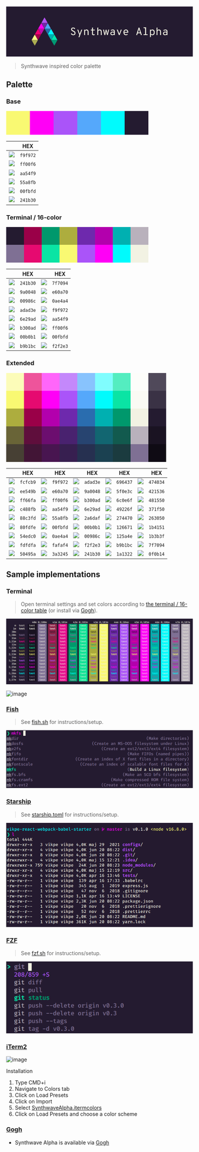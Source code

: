 ![](./.github/assets/synthwave_alpha_logo.png)
> Synthwave inspired color palette

## Palette

### Base
![](./.github/assets/palette_base.png)

&nbsp; | HEX
--- | ---
![](https://dummyimage.com/20x20/f9f972/f9f972.png&text=) | `f9f972`
![](https://dummyimage.com/20x20/ff00f6/ff00f6.png&text=) | `ff00f6`
![](https://dummyimage.com/20x20/aa54f9/aa54f9.png&text=) | `aa54f9`
![](https://dummyimage.com/20x20/55a8fb/55a8fb.png&text=) | `55a8fb`
![](https://dummyimage.com/20x20/00fbfd/00fbfd.png&text=) | `00fbfd`
![](https://dummyimage.com/20x20/241b30/241b30.png&text=) | `241b30`


### Terminal / 16-color
![](./.github/assets/palette_terminal.png)

&nbsp; | HEX | &nbsp; | HEX
--- | --- | --- | ---
![](https://dummyimage.com/20x20/241b30/241b30.png&text=) | `241b30` | ![](https://dummyimage.com/20x20/7f7094/7f7094.png&text=) | `7f7094`
![](https://dummyimage.com/20x20/9a0048/9a0048.png&text=) | `9a0048` | ![](https://dummyimage.com/20x20/e60a70/e60a70.png&text=) | `e60a70`
![](https://dummyimage.com/20x20/00986c/00986c.png&text=) | `00986c` | ![](https://dummyimage.com/20x20/0ae4a4/0ae4a4.png&text=) | `0ae4a4`
![](https://dummyimage.com/20x20/adad3e/adad3e.png&text=) | `adad3e` | ![](https://dummyimage.com/20x20/f9f972/f9f972.png&text=) | `f9f972`
![](https://dummyimage.com/20x20/6e29ad/6e29ad.png&text=) | `6e29ad` | ![](https://dummyimage.com/20x20/aa54f9/aa54f9.png&text=) | `aa54f9`
![](https://dummyimage.com/20x20/b300ad/b300ad.png&text=) | `b300ad` | ![](https://dummyimage.com/20x20/ff00f6/ff00f6.png&text=) | `ff00f6`
![](https://dummyimage.com/20x20/00b0b1/00b0b1.png&text=) | `00b0b1` | ![](https://dummyimage.com/20x20/00fbfd/00fbfd.png&text=) | `00fbfd`
![](https://dummyimage.com/20x20/b9b1bc/b9b1bc.png&text=) | `b9b1bc` | ![](https://dummyimage.com/20x20/f2f2e3/f2f2e3.png&text=) | `f2f2e3`


### Extended
![](./.github/assets/palette_extended.png)

&nbsp; | HEX | &nbsp; | HEX | &nbsp; | HEX | &nbsp; | HEX | &nbsp; | HEX
--- | --- | --- | --- | --- | --- | --- | --- | --- | ---
![](https://dummyimage.com/20x20/fcfcb9/fcfcb9.png&text=) | `fcfcb9` | ![](https://dummyimage.com/20x20/f9f972/f9f972.png&text=) | `f9f972` | ![](https://dummyimage.com/20x20/adad3e/adad3e.png&text=) | `adad3e` | ![](https://dummyimage.com/20x20/696437/696437.png&text=) | `696437` | ![](https://dummyimage.com/20x20/474034/474034.png&text=) | `474034`
![](https://dummyimage.com/20x20/ee549b/ee549b.png&text=) | `ee549b` | ![](https://dummyimage.com/20x20/e60a70/e60a70.png&text=) | `e60a70` | ![](https://dummyimage.com/20x20/9a0048/9a0048.png&text=) | `9a0048` | ![](https://dummyimage.com/20x20/5f0e3c/5f0e3c.png&text=) | `5f0e3c` | ![](https://dummyimage.com/20x20/421536/421536.png&text=) | `421536`
![](https://dummyimage.com/20x20/ff66fa/ff66fa.png&text=) | `ff66fa` | ![](https://dummyimage.com/20x20/ff00f6/ff00f6.png&text=) | `ff00f6` | ![](https://dummyimage.com/20x20/b300ad/b300ad.png&text=) | `b300ad` | ![](https://dummyimage.com/20x20/6c0e6f/6c0e6f.png&text=) | `6c0e6f` | ![](https://dummyimage.com/20x20/481550/481550.png&text=) | `481550`
![](https://dummyimage.com/20x20/c488fb/c488fb.png&text=) | `c488fb` | ![](https://dummyimage.com/20x20/aa54f9/aa54f9.png&text=) | `aa54f9` | ![](https://dummyimage.com/20x20/6e29ad/6e29ad.png&text=) | `6e29ad` | ![](https://dummyimage.com/20x20/49226f/49226f.png&text=) | `49226f` | ![](https://dummyimage.com/20x20/371f50/371f50.png&text=) | `371f50`
![](https://dummyimage.com/20x20/88c3fd/88c3fd.png&text=) | `88c3fd` | ![](https://dummyimage.com/20x20/55a8fb/55a8fb.png&text=) | `55a8fb` | ![](https://dummyimage.com/20x20/2a6daf/2a6daf.png&text=) | `2a6daf` | ![](https://dummyimage.com/20x20/274470/274470.png&text=) | `274470` | ![](https://dummyimage.com/20x20/263050/263050.png&text=) | `263050`
![](https://dummyimage.com/20x20/80fdfe/80fdfe.png&text=) | `80fdfe` | ![](https://dummyimage.com/20x20/00fbfd/00fbfd.png&text=) | `00fbfd` | ![](https://dummyimage.com/20x20/00b0b1/00b0b1.png&text=) | `00b0b1` | ![](https://dummyimage.com/20x20/126671/126671.png&text=) | `126671` | ![](https://dummyimage.com/20x20/1b4151/1b4151.png&text=) | `1b4151`
![](https://dummyimage.com/20x20/54edc0/54edc0.png&text=) | `54edc0` | ![](https://dummyimage.com/20x20/0ae4a4/0ae4a4.png&text=) | `0ae4a4` | ![](https://dummyimage.com/20x20/00986c/00986c.png&text=) | `00986c` | ![](https://dummyimage.com/20x20/125a4e/125a4e.png&text=) | `125a4e` | ![](https://dummyimage.com/20x20/1b3b3f/1b3b3f.png&text=) | `1b3b3f`
![](https://dummyimage.com/20x20/fdfdfa/fdfdfa.png&text=) | `fdfdfa` | ![](https://dummyimage.com/20x20/fafaf4/fafaf4.png&text=) | `fafaf4` | ![](https://dummyimage.com/20x20/f2f2e3/f2f2e3.png&text=) | `f2f2e3` | ![](https://dummyimage.com/20x20/b9b1bc/b9b1bc.png&text=) | `b9b1bc` | ![](https://dummyimage.com/20x20/7f7094/7f7094.png&text=) | `7f7094`
![](https://dummyimage.com/20x20/50495a/50495a.png&text=) | `50495a` | ![](https://dummyimage.com/20x20/3a3245/3a3245.png&text=) | `3a3245` | ![](https://dummyimage.com/20x20/241b30/241b30.png&text=) | `241b30` | ![](https://dummyimage.com/20x20/1a1322/1a1322.png&text=) | `1a1322` | ![](https://dummyimage.com/20x20/0f0b14/0f0b14.png&text=) | `0f0b14`


## Sample implementations

### Terminal
> Open terminal settings and set colors according to [the terminal / 16-color table](#terminal--16-color) (or install via [Gogh](https://github.com/Gogh-Co/Gogh)).

![](./.github/assets/screenshot_terminal.png)

![image](https://github.com/vikpe/synthwave-alpha/assets/1616817/8bd8365b-d686-45ef-9f07-79baf20dd90b)

### [Fish](https://fishshell.com/)
> See [fish.sh](./implementations/fish.sh) for instructions/setup.

![](./.github/assets/screenshot_fish.png)

### [Starship](https://starship.rs/)
> See [starship.toml](./implementations/starship.toml) for instructions/setup.

![](./.github/assets/screenshot_starship.png)

### [FZF](https://github.com/junegunn/fzf)
> See [fzf.sh](./implementations/fzf.sh) for instructions/setup.

![](./.github/assets/screenshot_fzf.png)

### [iTerm2](https://github.com/gnachman/iTerm2)
![image](https://github.com/vikpe/synthwave-alpha/assets/1616817/9d15432b-a79c-44a0-b0d1-602eb8b9107d)

Installation
1. Type CMD+i
2. Navigate to Colors tab
3. Click on Load Presets
4. Click on Import
5. Select [SynthwaveAlpha.itermcolors](https://raw.githubusercontent.com/vikpe/synthwave-alpha/main/implementations/SynthwaveAlpha.itermcolors)
6. Click on Load Presets and choose a color scheme

### [Gogh](https://github.com/Gogh-Co/Gogh)
* Synthwave Alpha is available via [Gogh](https://github.com/Gogh-Co/Gogh)
